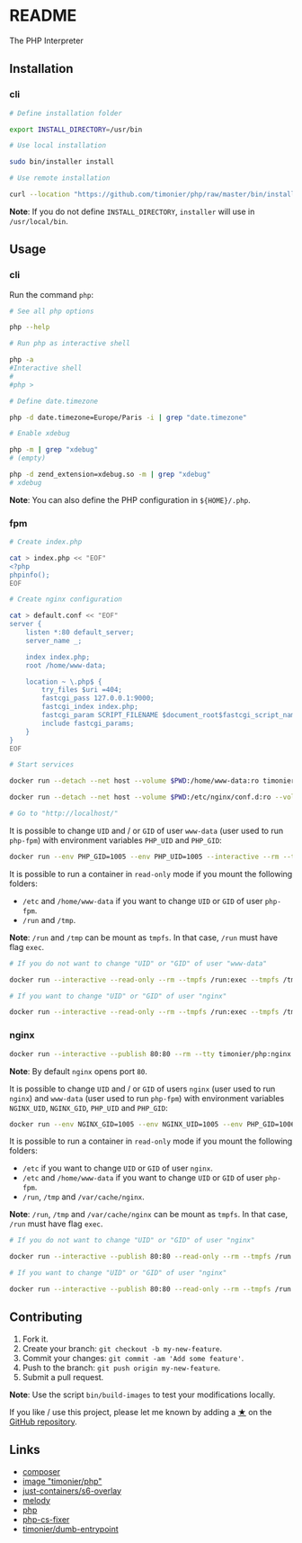 # README

The PHP Interpreter

## Installation

### cli

```sh
# Define installation folder

export INSTALL_DIRECTORY=/usr/bin

# Use local installation

sudo bin/installer install

# Use remote installation

curl --location "https://github.com/timonier/php/raw/master/bin/installer" | sudo sh -s -- install
```

__Note__: If you do not define `INSTALL_DIRECTORY`, `installer` will use in `/usr/local/bin`.

## Usage

### cli

Run the command `php`:

```sh
# See all php options

php --help

# Run php as interactive shell

php -a
#Interactive shell
#
#php >

# Define date.timezone

php -d date.timezone=Europe/Paris -i | grep "date.timezone"

# Enable xdebug

php -m | grep "xdebug"
# (empty)

php -d zend_extension=xdebug.so -m | grep "xdebug"
# xdebug
```

__Note__: You can also define the PHP configuration in `${HOME}/.php`.

### fpm

```sh
# Create index.php

cat > index.php << "EOF"
<?php
phpinfo();
EOF

# Create nginx configuration

cat > default.conf << "EOF"
server {
    listen *:80 default_server;
    server_name _;

    index index.php;
    root /home/www-data;

    location ~ \.php$ {
        try_files $uri =404;
        fastcgi_pass 127.0.0.1:9000;
        fastcgi_index index.php;
        fastcgi_param SCRIPT_FILENAME $document_root$fastcgi_script_name;
        include fastcgi_params;
    }
}
EOF

# Start services

docker run --detach --net host --volume $PWD:/home/www-data:ro timonier/php:fpm

docker run --detach --net host --volume $PWD:/etc/nginx/conf.d:ro --volume $PWD:/home/www-data:ro timonier/nginx

# Go to "http://localhost/"
```

It is possible to change `UID` and / or `GID` of user `www-data` (user used to run `php-fpm`) with environment variables `PHP_UID` and `PHP_GID`:

```sh
docker run --env PHP_GID=1005 --env PHP_UID=1005 --interactive --rm --tty timonier/php:fpm
```

It is possible to run a container in `read-only` mode if you mount the following folders:
* `/etc` and `/home/www-data` if you want to change `UID` or `GID` of user `php-fpm`.
* `/run` and `/tmp`.

__Note__: `/run` and `/tmp` can be mount as `tmpfs`. In that case, `/run` must have flag `exec`.

```sh
# If you do not want to change "UID" or "GID" of user "www-data"

docker run --interactive --read-only --rm --tmpfs /run:exec --tmpfs /tmp --tty timonier/php:fpm

# If you want to change "UID" or "GID" of user "nginx"

docker run --interactive --read-only --rm --tmpfs /run:exec --tmpfs /tmp --tty --volume /etc --volume /home/www-data timonier/php:nginx
```

### nginx

```sh
docker run --interactive --publish 80:80 --rm --tty timonier/php:nginx
```

__Note__: By default `nginx` opens port `80`.

It is possible to change `UID` and / or `GID` of users `nginx` (user used to run `nginx`) and `www-data` (user used to run `php-fpm`) with environment variables `NGINX_UID`, `NGINX_GID`, `PHP_UID` and `PHP_GID`:

```sh
docker run --env NGINX_GID=1005 --env NGINX_UID=1005 --env PHP_GID=1006 --env PHP_UID=1006 --interactive --publish 80:80 --rm --tty timonier/php:nginx
```

It is possible to run a container in `read-only` mode if you mount the following folders:
* `/etc` if you want to change `UID` or `GID` of user `nginx`.
* `/etc` and `/home/www-data` if you want to change `UID` or `GID` of user `php-fpm`.
* `/run`, `/tmp` and `/var/cache/nginx`.

__Note__: `/run`, `/tmp` and `/var/cache/nginx` can be mount as `tmpfs`. In that case, `/run` must have flag `exec`.

```sh
# If you do not want to change "UID" or "GID" of user "nginx"

docker run --interactive --publish 80:80 --read-only --rm --tmpfs /run:exec --tmpfs /tmp --tmpfs /var/cache/nginx --tty timonier/php:nginx

# If you want to change "UID" or "GID" of user "nginx"

docker run --interactive --publish 80:80 --read-only --rm --tmpfs /run:exec --tmpfs /tmp --tmpfs /var/cache/nginx --tty --volume /etc --volume /home/www-data timonier/php:nginx
```

## Contributing

1. Fork it.
2. Create your branch: `git checkout -b my-new-feature`.
3. Commit your changes: `git commit -am 'Add some feature'`.
4. Push to the branch: `git push origin my-new-feature`.
5. Submit a pull request.

__Note__: Use the script `bin/build-images` to test your modifications locally.

If you like / use this project, please let me known by adding a [★](https://help.github.com/articles/about-stars/) on the [GitHub repository](https://github.com/timonier/php).

## Links

* [composer](https://getcomposer.org)
* [image "timonier/php"](https://hub.docker.com/r/timonier/php/)
* [just-containers/s6-overlay](https://github.com/just-containers/s6-overlay)
* [melody](http://melody.sensiolabs.org)
* [php](http://www.php.net/)
* [php-cs-fixer](https://github.com/FriendsOfPHP/PHP-CS-Fixer)
* [timonier/dumb-entrypoint](https://github.com/timonier/dumb-entrypoint)
